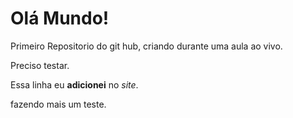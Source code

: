 # Olá Mundo!
 Primeiro Repositorio do git hub, criando durante uma aula ao vivo.
 
 Preciso testar.
 
 Essa linha eu **adicionei** no *site*.

fazendo mais um teste.
